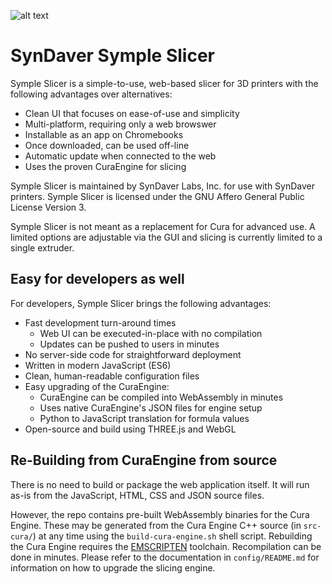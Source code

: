 ![alt text][logo]

SynDaver Symple Slicer
======================

Symple Slicer is a simple-to-use, web-based slicer for 3D printers with the
following advantages over alternatives:

- Clean UI that focuses on ease-of-use and simplicity
- Multi-platform, requiring only a web browswer
- Installable as an app on Chromebooks
- Once downloaded, can be used off-line
- Automatic update when connected to the web
- Uses the proven CuraEngine for slicing

Symple Slicer is maintained by SynDaver Labs, Inc. for use with SynDaver
printers. Symple Slicer is licensed under the GNU Affero General Public
License Version 3.

Symple Slicer is not meant as a replacement for Cura for advanced use.
A limited options are adjustable via the GUI and slicing is currently
limited to a single extruder.

Easy for developers as well
---------------------------

For developers, Symple Slicer brings the following advantages:

- Fast development turn-around times
   - Web UI can be executed-in-place with no compilation
   - Updates can be pushed to users in minutes
- No server-side code for straightforward deployment
- Written in modern JavaScript (ES6)
- Clean, human-readable configuration files
- Easy upgrading of the CuraEngine:
   - CuraEngine can be compiled into WebAssembly in minutes
   - Uses native CuraEngine's JSON files for engine setup
   - Python to JavaScript translation for formula values
- Open-source and build using THREE.js and WebGL

Re-Building from CuraEngine from source
---------------------------------------

There is no need to build or package the web application itself. It will run
as-is from the JavaScript, HTML, CSS and JSON source files.

However, the repo contains pre-built WebAssembly binaries for the Cura Engine.
These may be generated from the Cura Engine C++ source (in `src-cura/`) at any
time using the `build-cura-engine.sh` shell script. Rebuilding the Cura Engine
requires the [EMSCRIPTEN] toolchain. Recompilation can be done in minutes.
Please refer to the documentation in `config/README.md` for information on how
to upgrade the slicing engine.

[THREE.js]: https://threejs.org
[EMSCRIPTEN]: https://emscripten.org

[logo]: https://github.com/SynDaverCO/symple-slicer/raw/master/images/screenshot.png "Symple Slicer"